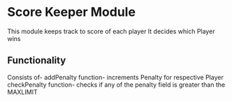 # Score Keeper Module

This module keeps track to score of each player
It decides which Player wins

## Functionality

Consists of-
    addPenalty function-
    increments Penalty for respective Player
    checkPenalty function-
    checks if any of the penalty field is greater than the MAXLIMIT
